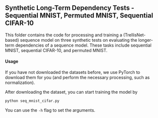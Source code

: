 ## Synthetic Long-Term Dependency Tests - Sequential MNIST, Permuted MNIST, Sequential CIFAR-10

This folder contains the code for processing and training a (TrellisNet-based) sequence model on three synthetic
tests on evaluating the longer-term dependencies of a sequence model. These tasks include sequential MNIST,
sequential CIFAR-10, and permuted MNIST.

#### Usage
If you have not downloaded the datasets before, we use PyTorch to download them for you (and perform the necessary processing, such as normalization).

After downloading the dataset, you can start training the model by
```python
python seq_mnist_cifar.py
```
You can use the `-h` flag to set the arguments.